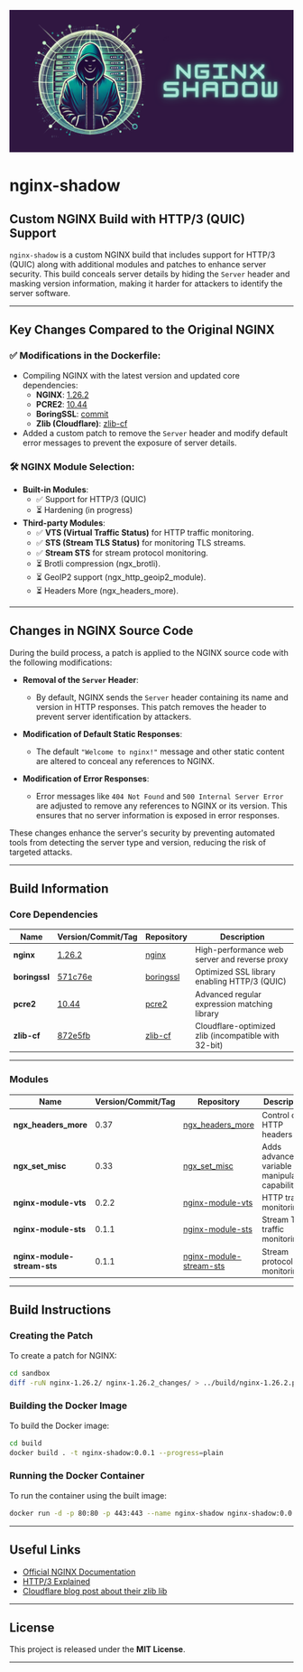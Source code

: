 ![Logo](Logo.png)

# **nginx-shadow**

## **Custom NGINX Build with HTTP/3 (QUIC) Support**

`nginx-shadow` is a custom NGINX build that includes support for HTTP/3 (QUIC) along with additional modules and patches to enhance server security. This build conceals server details by hiding the `Server` header and masking version information, making it harder for attackers to identify the server software.

---

## **Key Changes Compared to the Original NGINX**

### ✅ **Modifications in the Dockerfile:**
- Compiling NGINX with the latest version and updated core dependencies:
  - **NGINX**: [1.26.2](https://nginx.org/en/download.html)
  - **PCRE2**: [10.44](https://github.com/PCRE2Project/pcre2/releases)
  - **BoringSSL**: [commit](https://github.com/google/boringssl/commits/master/)
  - **Zlib (Cloudflare)**: [zlib-cf](https://github.com/cloudflare/zlib/commits/gcc.amd64)
- Added a custom patch to remove the `Server` header and modify default error messages to prevent the exposure of server details.

### 🛠 **NGINX Module Selection:**
- **Built-in Modules**:
  - ✅ Support for HTTP/3 (QUIC)
  - ⏳ Hardening (in progress)
- **Third-party Modules**:
  - ✅ **VTS (Virtual Traffic Status)** for HTTP traffic monitoring.
  - ✅ **STS (Stream TLS Status)** for monitoring TLS streams.
  - ✅ **Stream STS** for stream protocol monitoring.
  - ⏳ Brotli compression (ngx_brotli).
  - ⏳ GeoIP2 support (ngx_http_geoip2_module).
  - ⏳ Headers More (ngx_headers_more).

---

## **Changes in NGINX Source Code**

During the build process, a patch is applied to the NGINX source code with the following modifications:

- **Removal of the `Server` Header**:
  - By default, NGINX sends the `Server` header containing its name and version in HTTP responses. This patch removes the header to prevent server identification by attackers.
  
- **Modification of Default Static Responses**:
  - The default `"Welcome to nginx!"` message and other static content are altered to conceal any references to NGINX.

- **Modification of Error Responses**:
  - Error messages like `404 Not Found` and `500 Internal Server Error` are adjusted to remove any references to NGINX or its version. This ensures that no server information is exposed in error responses.

These changes enhance the server's security by preventing automated tools from detecting the server type and version, reducing the risk of targeted attacks.

---

## **Build Information**

### **Core Dependencies**

| **Name**            | **Version/Commit/Tag**                        | **Repository**                                             | **Description**                                     |
|---------------------|----------------------------------------------|------------------------------------------------------------|-----------------------------------------------------|
| **nginx**           | [1.26.2](https://github.com/nginx/nginx/tree/release-1.26.2) | [nginx](https://github.com/nginx/nginx) | High-performance web server and reverse proxy      |
| **boringssl**       | [571c76e](https://github.com/google/boringssl/commit/571c76e919c0c48219ced35bef83e1fc83b00eed) | [boringssl](https://github.com/google/boringssl) | Optimized SSL library enabling HTTP/3 (QUIC)       |
| **pcre2**           | [10.44](https://github.com/PCRE2Project/pcre2/releases/tag/pcre2-10.44) | [pcre2](https://github.com/PCRE2Project/pcre2) | Advanced regular expression matching library       |
| **zlib-cf**         | [872e5fb](https://github.com/cloudflare/zlib/commit/872e5fb3cf88bb281e19a8327b3ea0889cc34773) | [zlib-cf](https://github.com/cloudflare/zlib) | Cloudflare-optimized zlib (incompatible with 32-bit) |

---

### **Modules**

| **Name**                | **Version/Commit/Tag**                       | **Repository**                                             | **Description**                                    |
|-------------------------|----------------------------------------------|------------------------------------------------------------|----------------------------------------------------|
| **ngx_headers_more**    | 0.37                                         | [ngx_headers_more](https://github.com/openresty/headers-more-nginx-module) | Control over HTTP headers                          |
| **ngx_set_misc**        | 0.33                                         | [ngx_set_misc](https://github.com/openresty/set-misc-nginx-module) | Adds advanced variable manipulation capabilities   |
| **nginx-module-vts**    | 0.2.2                                        | [nginx-module-vts](https://github.com/vozlt/nginx-module-vts) | HTTP traffic monitoring                            |
| **nginx-module-sts**    | 0.1.1                                        | [nginx-module-sts](https://github.com/vozlt/nginx-module-sts) | Stream TLS traffic monitoring                      |
| **nginx-module-stream-sts**          | 0.1.1                                        | [nginx-module-stream-sts](https://github.com/vozlt/nginx-module-stream-sts) | Stream protocol monitoring                         |

---

## **Build Instructions**

### **Creating the Patch**

To create a patch for NGINX:

```bash
cd sandbox
diff -ruN nginx-1.26.2/ nginx-1.26.2_changes/ > ../build/nginx-1.26.2.patch
```

### **Building the Docker Image**

To build the Docker image:

```bash
cd build
docker build . -t nginx-shadow:0.0.1 --progress=plain
```

### **Running the Docker Container**

To run the container using the built image:

```bash
docker run -d -p 80:80 -p 443:443 --name nginx-shadow nginx-shadow:0.0.1
```

---

## **Useful Links**

- [Official NGINX Documentation](https://nginx.org/en/docs/)
- [HTTP/3 Explained](https://quic.nginx.org/)
- [Cloudflare blog post about their zlib lib](https://blog.cloudflare.com/cloudflare-fights-cancer/) 

---

## **License**

This project is released under the **MIT License**.

---
